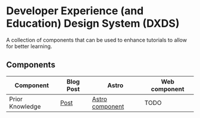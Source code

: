# Developer Experience (and Education) Design System (DXDS)

A collection of components that can be used to enhance tutorials to allow for better learning. 

## Components

| Component | Blog Post | Astro | Web component |
| -- | -- |-- |-- |
| Prior Knowledge | [Post](https://kevincunningham.co.uk/posts/prior-knowledge) | [Astro component](/components/Astro/Precheck.astro) | TODO |
 